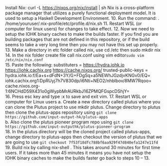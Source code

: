 Install Nix: curl -L https://nixos.org/nix/install | sh  Nix is a cross-platform package manager that utilizes a purely functional deployment model. 
It is used to setup a Haskell Development Environment. 10. Run the command:  . /home/youruser/.nix-profile/etc/profile.d/nix.sh 
11. Restart WSL (or computer for linux users) for changes to take effect.  12. Now we need to setup the IOHK binary caches to make the builds faster. 
If you find you are building packages that are not defined in this repository, or if the build seems to take a very long time then you may not have this set up properly. 
13. Make a directory in etc folder called nix, use cd /etc then sudo mkdir nix  14. In the nix folder create file call nix.conf using vim editor` sudo vim /etc/nix/nix.conf `  
15. Paste the following:  substituters = https://hydra.iohk.io https://iohk.cachix.org https://cache.nixos.org/  trusted-public-keys = hydra.iohk.io:f/Ea+s+dFdN+3Y/G+FDgSq+a5NEWhJGzdjvKNGv0/EQ= iohk.cachix.org1:DpRUyj7h7V830dp/i6Nti+NEO2/nhblbov/8MW7Rqoo= cache.nixos.org-1:6NCHdD59X431o0gWypbMrAURkbJ16ZPMQFGspcDShjY=  
16. Press esc key and type :x to save and exit vim.  17. Restart WSL or computer for Linux users a. Create a new directory called plutus where you can clone the Plutus project to use mkdir plutus. Change directory to plutus then clone the plutus-apps repository using ` git clone https://github.com/input-output-hk/plutus-apps `  
b. Also clone the plutus pioneer program repo using ` git clone https://github.com/input-outputhk/plutus-pioneer-program `  
18. In the plutus directory will be the cloned project called plutus-apps, change directory to plutus-apps then checkout the version of plutus that we are going to use `git checkout 7f53f18dfc788bf6aa929f47d840efa1247e11fd ` 
19. Build nix by calling nix-shell . This takes around 30 minutes for first time users. If it takes more than 45 minutes it means you have not setup the IOHK binary caches to make the builds faster go back to steps 10 – 13. 
